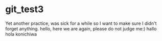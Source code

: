 # git_test3
Yet another practice, was sick for a while so I want to make sure I didn't forget anything.
hello, here we are again, please do not judge me:)
hallo
hola
konichiwa
